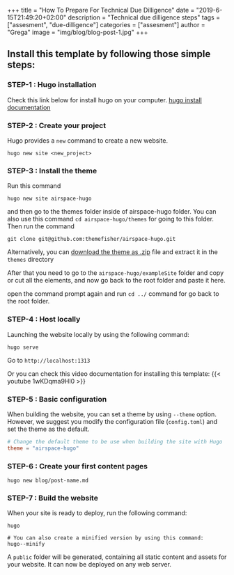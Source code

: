 +++
title = "How To Prepare For Technical Due Dilligence"
date = "2019-6-15T21:49:20+02:00"
description = "Technical due dilligence steps"
tags = ["assesment", "due-dilligence"]
categories = ["assesment"]
author = "Grega"
image = "img/blog/blog-post-1.jpg"
+++

## Install this template by following those simple steps:

### STEP-1 : Hugo installation

Check this link below for install hugo on your computer.
[hugo install documentation](https://gohugo.io/getting-started/installing/)

### STEP-2 : Create your project

Hugo provides a `new` command to create a new website.

```
hugo new site <new_project>
```

### STEP-3 : Install the theme
Run this command
```
hugo new site airspace-hugo
```
and then go to the themes folder inside of airspace-hugo folder. You can also use this command ```cd airspace-hugo/themes``` for going to this folder.
Then run the command 
```
git clone git@github.com:themefisher/airspace-hugo.git
```

Alternatively, you can [download the theme as .zip](https://github.com/themefisher/airspace-hugo/archive/master.zip) file and extract it in the `themes` directory

After that you need to go to the `airspace-hugo/exampleSite` folder and copy or cut all the elements, and now go back to the root folder and paste it here.

open the command prompt again and run `cd ../` command for go back to the root folder.

### STEP-4 : Host locally

Launching the website locally by using the following command:

```
hugo serve
```

Go to `http://localhost:1313`

Or you can check this video documentation for installing this template:
{{< youtube 1wKDqma9Hl0 >}}

### STEP-5 : Basic configuration

When building the website, you can set a theme by using `--theme` option. However, we suggest you modify the configuration file (`config.toml`) and set the theme as the default.

```toml
# Change the default theme to be use when building the site with Hugo
theme = "airspace-hugo"
```

### STEP-6 : Create your first content pages

```
hugo new blog/post-name.md
```

### STEP-7 : Build the website

When your site is ready to deploy, run the following command:

```
hugo

# You can also create a minified version by using this command:
hugo--minify

```

A `public` folder will be generated, containing all static content and assets for your website. It can now be deployed on any web server.